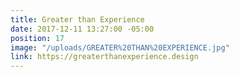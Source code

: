 ```yaml
---
title: Greater than Experience
date: 2017-12-11 13:27:00 -05:00
position: 17
image: "/uploads/GREATER%20THAN%20EXPERIENCE.jpg"
link: https://greaterthanexperience.design
---
```


